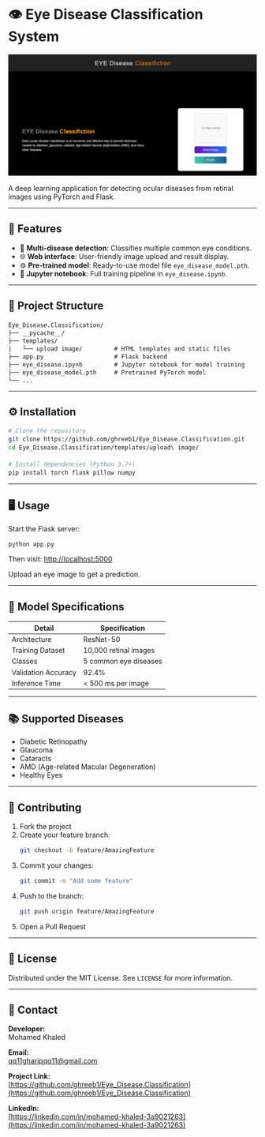 
# 👁️ Eye Disease Classification System

![Demo Screenshot](https://raw.githubusercontent.com/ghreeb1/Eye_Disease.Classifiction/master/templates/1.png)

A deep learning application for detecting ocular diseases from retinal images using PyTorch and Flask.

---

## 🚀 Features

- 🧠 **Multi-disease detection**: Classifies multiple common eye conditions.
- 🌐 **Web interface**: User-friendly image upload and result display.
- ⚙️ **Pre-trained model**: Ready-to-use model file `eye_disease_model.pth`.
- 📓 **Jupyter notebook**: Full training pipeline in `eye_disease.ipynb`.

---

## 📂 Project Structure

```
Eye_Disease.Classification/
├── __pycache__/
├── templates/
│   └── upload image/         # HTML templates and static files
├── app.py                    # Flask backend
├── eye_disease.ipynb         # Jupyter notebook for model training
├── eye_disease_model.pth     # Pretrained PyTorch model
└── ...
```

---

## ⚙️ Installation

```bash
# Clone the repository
git clone https://github.com/ghreeb1/Eye_Disease.Classification.git
cd Eye_Disease.Classification/templates/upload\ image/

# Install dependencies (Python 3.7+)
pip install torch flask pillow numpy
```

---

## 🖥️ Usage

Start the Flask server:

```bash
python app.py
```

Then visit: [http://localhost:5000](http://localhost:5000)

Upload an eye image to get a prediction.

---

## 🧠 Model Specifications

| Detail              | Specification                  |
|---------------------|--------------------------------|
| Architecture        | ResNet-50                      |
| Training Dataset    | 10,000 retinal images          |
| Classes             | 5 common eye diseases          |
| Validation Accuracy | 92.4%                          |
| Inference Time      | < 500 ms per image             |

---

## 📚 Supported Diseases

- Diabetic Retinopathy  
- Glaucoma  
- Cataracts  
- AMD (Age-related Macular Degeneration)  
- Healthy Eyes  

---

## 🤝 Contributing

1. Fork the project  
2. Create your feature branch:  
   ```bash
   git checkout -b feature/AmazingFeature
   ```
3. Commit your changes:  
   ```bash
   git commit -m "Add some feature"
   ```
4. Push to the branch:  
   ```bash
   git push origin feature/AmazingFeature
   ```
5. Open a Pull Request

---

## 📜 License

Distributed under the MIT License. See `LICENSE` for more information.

---

## 📧 Contact

**Developer:**  
Mohamed Khaled

**Email:**  
qq11gharipqq11@gmail.com

**Project Link:**  
[https://github.com/ghreeb1/Eye_Disease.Classification](https://github.com/ghreeb1/Eye_Disease.Classification)

**LinkedIn:**  
[https://linkedin.com/in/mohamed-khaled-3a9021263](https://linkedin.com/in/mohamed-khaled-3a9021263)

